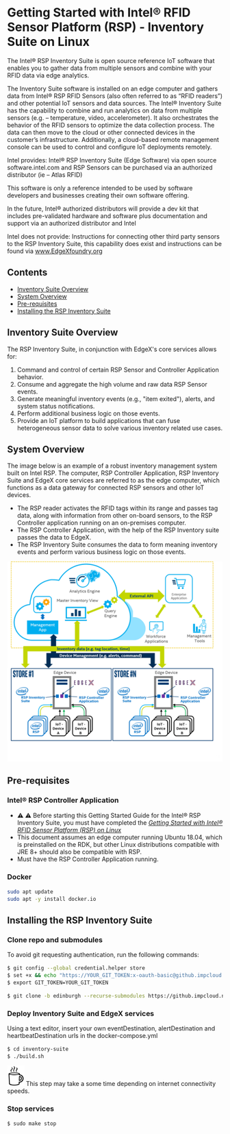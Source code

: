 # Getting Started with Intel® RFID Sensor Platform (RSP) - Inventory Suite on Linux

The Intel® RSP Inventory Suite is open source reference IoT software that enables you to gather data from multiple sensors and combine with your RFID data via edge analytics.

The Inventory Suite software is installed on an edge computer and gathers data from Intel® RSP RFID Sensors (also often referred to as “RFID readers”) and other potential IoT sensors and data sources. The Intel® Inventory Suite has the capability to combine and run analytics on data from multiple sensors (e.g. – temperature, video, accelerometer). It also orchestrates the behavior of the RFID sensors to optimize the data collection process. The data can then move to the cloud or other connected devices in the customer’s infrastructure. Additionally, a cloud-based remote management console can be used to control and configure IoT deployments remotely.

Intel provides: Intel® RSP Inventory Suite (Edge Software) via open source software.intel.com and RSP Sensors can be purchased via an authorized distributor (ie – Atlas RFID)

This software is only a reference intended to be used by software developers and businesses creating their own software offering.

In the future, Intel® authorized distributors will provide a dev kit that includes pre-validated hardware and software plus documentation and support via an authorized distributor and Intel

Intel does not provide: Instructions for connecting other third party sensors to the RSP Inventory Suite, this capability does exist and instructions can be found via www.EdgeXfoundry.org

## Contents
  * [Inventory Suite Overview](#inventory-suite-overview)
  * [System Overview](#system-overview)
  * [Pre-requisites](#pre-requisites)
  * [Installing the RSP Inventory Suite](#installing-the-rsp-inventory-suite)

## Inventory Suite Overview
 
The RSP Inventory Suite, in conjunction with EdgeX's core services allows for:
1. Command and control of certain RSP Sensor and Controller Application behavior.
2. Consume and aggregate the high volume and raw data RSP Sensor events.
3. Generate meaningful inventory events (e.g., "item exited"), alerts, and system status notifications.
4. Perform additional business logic on those events.
5. Provide an IoT platform to build applications that can fuse heterogeneous sensor data to solve various inventory related use cases.

## System Overview

The image below is an example of a robust inventory management system built on Intel RSP. The computer, RSP Controller Application, RSP Inventory Suite and EdgeX core services are referred to as the edge computer, which functions as a data gateway for connected RSP sensors and other IoT devices.
   * The RSP reader activates the RFID tags within its range and passes tag data, along with information from other on-board sensors, to the RSP Controller application running on an on-premises computer. 
   * The RSP Controller Application, with the help of the RSP Inventory suite passes the data to EdgeX.
   * The RSP Inventory Suite consumes the data to form meaning inventory events and perform various business logic on those events.

 ![](docs/solution-structure.png)

## Pre-requisites 

### Intel® RSP Controller Application

*   :warning: :warning: Before starting this Getting Started Guide for the Intel® RSP Inventory Suite, you must have completed the [*Getting Started with Intel® RFID Sensor Platform (RSP) on Linux*](https://software.intel.com/en-us/getting-started-with-intel-rfid-sensor-platform-on-linux)
*   This document assumes an edge computer running Ubuntu 18.04, which is preinstalled on the RDK, but other Linux distributions compatible with JRE 8+ should also be compatible with RSP.
*   Must have the RSP Controller Application running.

### Docker

```bash
sudo apt update
sudo apt -y install docker.io
```  

## Installing the RSP Inventory Suite

### Clone repo and submodules

To avoid git requesting authentication, run the following commands:

```bash
$ git config --global credential.helper store
$ set +x && echo "https://YOUR_GIT_TOKEN:x-oauth-basic@github.impcloud.net" > ~/.git-credentials
$ export GIT_TOKEN=YOUR_GIT_TOKEN
```

```bash
$ git clone -b edinburgh --recurse-submodules https://github.impcloud.net/RSP-Inventory-Suite/inventory-suite.git
```

### Deploy Inventory Suite and EdgeX services

Using a text editor, insert your own eventDestination, alertDestination and heartbeatDestination urls in the docker-compose.yml

```bash
$ cd inventory-suite
$ ./build.sh
```
![](docs/images/coffee-cup-sm2.png)  This step may take a some time depending on internet connectivity speeds. 

### Stop services

```bash
$ sudo make stop
```
